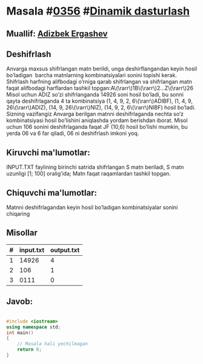 
<h1>Masala #<a href="https://robocontest.uz/tasks/0356">0356</a> #<a href="https://robocontest.uz/tasks?category=3">Dinamik dasturlash</a></h1>
<h2> Muallif: <a href="https://robocontest.uz/profile/adizbek">Adizbek Ergashev</a></h2>
<h2>Deshifrlash</h2>
<p>Anvarga maxsus shifrlangan matn berildi, unga deshirflangandan keyin hosil bo’ladigan  barcha matnlarning kombinatsiyalari sonini topishi kerak.
Shifrlash harfning alifbodagi o’rniga qarab shifrlangan va shifrlangan matn faqat alifbodagi harflardan tashkil topgan:A\(\rarr\)1B\(\rarr\)2…Z\(\rarr\)26
Misol uchun ADIZ so’zi shifrlanganda 14926 soni hosil bo’ladi, bu sonni qayta deshifrlaganda 4 ta kombinatsiya (1, 4, 9, 2, 6\(\rarr\)ADIBF), (1, 4, 9, 26\(\rarr\)ADIZ), (14, 9, 26\(\rarr\)NIZ), (14, 9, 2, 6\(\rarr\)NIBF) hosil bo’ladi. Sizning vazifangiz Anvarga berilgan matnni deshifrlaganda nechta so’z kombinatsiyasi hosil bo’lishini aniqlashda yordam berishdan iborat.
Misol uchun 106 sonini deshifrlaganda faqat JF (10,6) hosil bo’lishi mumkin, bu yerda 06 va 6 far qiladi, 06 ni deshifrlash imkoni yoq.</p>
<h2>Kiruvchi ma'lumotlar:</h2>
<p>INPUT.TXT faylining birinchi satrida shifrlangan S matn beriladi, S matn uzunligi [1; 100] oralig’ida; Matn faqat raqamlardan tashkil topgan.</p>
<h2>Chiquvchi ma'lumotlar:</h2>
<p>Matnni deshifrlagandan keyin hosil bo’ladigan kombinatsiyalar sonini chiqaring</p>
<h2>Misollar</h2>
<table>
    <thead>
        <tr>
            <th>#</th>
            <th>input.txt</th>
            <th>output.txt</th>
        </tr>
    </thead>
    <tbody>
            <tr>
                <td>1</td>
                <td>14926</td>
                <td>4</td>
            </tr>
            <tr>
                <td>2</td>
                <td>106</td>
                <td>1</td>
            </tr>
            <tr>
                <td>3</td>
                <td>0111</td>
                <td>0</td>
            </tr>
    </tbody>
    </table>
    
<h2>Javob:</h2>

######
```cpp
#include <iostream>
using namespace std;
int main()
{
    // Masala hali yechilmagan
    return 0;
}
```
